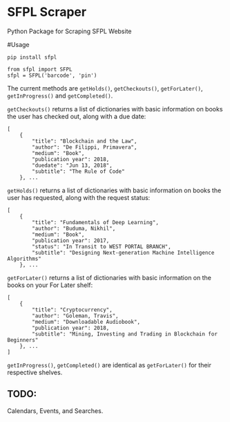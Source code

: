 # SFPL Scraper
Python Package for Scraping SFPL Website

#Usage

```pip install sfpl```

```
from sfpl import SFPL
sfpl = SFPL('barcode', 'pin')
```

The current methods are ```getHolds()```, ```getCheckouts()```, ```getForLater()```, ```getInProgress()``` and ```getCompleted()```.

```getCheckouts()``` returns a list of dictionaries with basic information on books the user has checked out, along with a due date:

```
[
    {
        "title": "Blockchain and the Law",
        "author": "De Filippi, Primavera",
        "medium": "Book",
        "publication year": 2018,
        "duedate": "Jun 13, 2018",
        "subtitle": "The Rule of Code"
    }, ...
```

```getHolds()``` returns a list of dictionaries with basic information on books the user has requested, along with the request status:
```
[
    {
        "title": "Fundamentals of Deep Learning",
        "author": "Buduma, Nikhil",
        "medium": "Book",
        "publication year": 2017,
        "status": "In Transit to WEST PORTAL BRANCH",
        "subtitle": "Designing Next-generation Machine Intelligence Algorithms"
    }, ...
```

```getForLater()``` returns a list of dictionaries with basic information on the books on your For Later shelf:
```
[
    {
        "title": "Cryptocurrency",
        "author": "Goleman, Travis",
        "medium": "Downloadable Audiobook",
        "publication year": 2018,
        "subtitle": "Mining, Investing and Trading in Blockchain for Beginners"
    }, ...
]
```

```getInProgress()```, ```getCompleted()``` are identical as ```getForLater()``` for their respective shelves.

## TODO:

Calendars, Events, and Searches.
